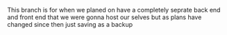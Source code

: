 This branch is for when we planed on have a completely seprate back end and front end that we were gonna host our selves but as plans have changed since then just saving as a backup
